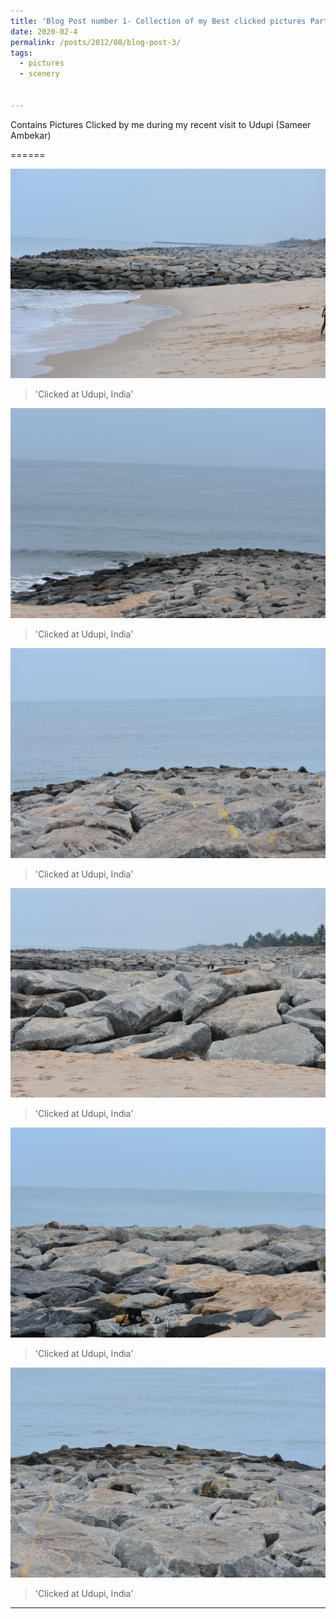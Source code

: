 ```yaml
---
title: 'Blog Post number 1- Collection of my Best clicked pictures Part 2'
date: 2020-02-4
permalink: /posts/2012/08/blog-post-3/
tags:
  - pictures
  - scenery


---
```


Contains Pictures Clicked by me during my recent visit to Udupi (Sameer Ambekar)

======

![](/images/imgs2/DSC_0449-min.JPG)

> 'Clicked at Udupi, India'


![](/images/imgs2/DSC_0327-min.JPG)

> 'Clicked at Udupi, India'


![](/images/imgs2/DSC_0341-min.JPG)

> 'Clicked at Udupi, India'


![](/images/imgs2/DSC_0367-min.JPG)

> 'Clicked at Udupi, India'


![](/images/imgs2/DSC_0370-min.JPG)

> 'Clicked at Udupi, India'


![](/images/imgs2/DSC_0453-min.JPG)

> 'Clicked at Udupi, India'


------